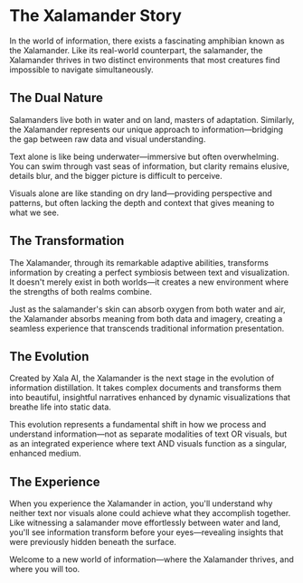 # The Xalamander Story

In the world of information, there exists a fascinating amphibian known as the Xalamander. Like its real-world counterpart, the salamander, the Xalamander thrives in two distinct environments that most creatures find impossible to navigate simultaneously.

## The Dual Nature

Salamanders live both in water and on land, masters of adaptation. Similarly, the Xalamander represents our unique approach to information—bridging the gap between raw data and visual understanding.

Text alone is like being underwater—immersive but often overwhelming. You can swim through vast seas of information, but clarity remains elusive, details blur, and the bigger picture is difficult to perceive.

Visuals alone are like standing on dry land—providing perspective and patterns, but often lacking the depth and context that gives meaning to what we see.

## The Transformation

The Xalamander, through its remarkable adaptive abilities, transforms information by creating a perfect symbiosis between text and visualization. It doesn't merely exist in both worlds—it creates a new environment where the strengths of both realms combine.

Just as the salamander's skin can absorb oxygen from both water and air, the Xalamander absorbs meaning from both data and imagery, creating a seamless experience that transcends traditional information presentation.

## The Evolution

Created by Xala AI, the Xalamander is the next stage in the evolution of information distillation. It takes complex documents and transforms them into beautiful, insightful narratives enhanced by dynamic visualizations that breathe life into static data.

This evolution represents a fundamental shift in how we process and understand information—not as separate modalities of text OR visuals, but as an integrated experience where text AND visuals function as a singular, enhanced medium.

## The Experience

When you experience the Xalamander in action, you'll understand why neither text nor visuals alone could achieve what they accomplish together. Like witnessing a salamander move effortlessly between water and land, you'll see information transform before your eyes—revealing insights that were previously hidden beneath the surface.

Welcome to a new world of information—where the Xalamander thrives, and where you will too. 